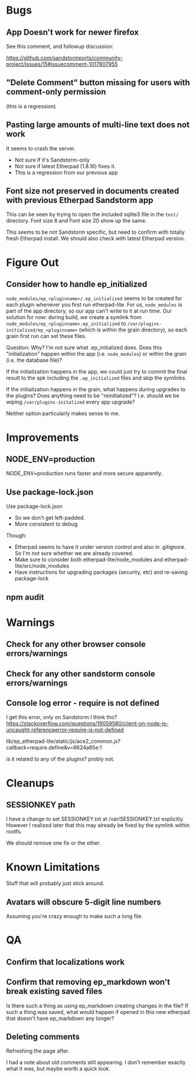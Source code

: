 # Bugs

## App Doesn't work for newer firefox

See this comment, and followup discussion:

https://github.com/sandstormports/community-project/issues/15#issuecomment-1017807955

## "Delete Comment" button missing for users with comment-only permission

(this is a regression)

## Pasting large amounts of multi-line text does not work

It seems to crash the server.

* Not sure if it's Sandstorm-only
* Not sure if latest Etherpad (1.8.16) fixes it.
* This is a regression from our previous app

## Font size not preserved in documents created with previous Etherpad Sandstorm app

This can be seen by trying to open the included sqlite3 file in the `test/` directory. Font size 8 and Font size 20 show up the same.

This seems to be not Sandstorm specific, but need to confirm with totally fresh Etherpad install. We should also check with latest Etherpad version.

# Figure Out

## Consider how to handle ep_initialized

`node_modules/ep_<pluginname>/.ep_initialized` seems to be created for each plugin whenever you first run etherpad-lite. For us, `node_modules` is part of the app directory, so our app can't write to it at run time. Our solution for now: during build, we create a symlink from `node_modules/ep_<pluginname>.ep_initialized` to `/var/plugins-initialized/ep_<pluginname>` (which is within the grain directory), so each grain first run can set these files.

Question: Why? I'm not sure what .ep_initialized does. Does this "initialization" happen within the app (i.e. `node_modules`) or within the grain (i.e. the database file)?

If the initialization happens in the app, we could just try to commit the final result to the spk including the `.ep_initialized` files and skip the symlinks.

If the initialization happens in the grain, what happens during upgrades to the plugins? Does anything need to be "reinitialized"? I.e. should we be wiping `/var/plugins-initalized` every app upgrade?

Neither option particularly makes sense to me.

# Improvements

## NODE_ENV=production

NODE_ENV=production runs faster and more secure apparently.

## Use package-lock.json

Use package-lock.json

* So we don't get left-padded.
* More consistent to debug

Though:

* Etherpad seems to have it under version control and also in .gitignore. So I'm not sure whether we are already covered.
* Make sure to consider both etherpad-lite/node_modules and etherpad-lite/src/node_modules
* Have instructions for upgrading packages (security, etc) and re-saving package-lock

## npm audit

# Warnings

## Check for any other browser console errors/warnings

## Check for any other sandstorm console errors/warnings

## Console log error - require is not defined

I get this error, only on Sandstorm I think tho?
https://stackoverflow.com/questions/19059580/client-on-node-js-uncaught-referenceerror-require-is-not-defined

lib/ep_etherpad-lite/static/js/ace2_common.js?callback=require.define&v=8624a65e:1

is it related to any of the plugins? probly not.

# Cleanups

## SESSIONKEY path

I have a change to set SESSIONKEY.txt at /var/SESSIONKEY.txt explicitly. However I realized later that this may already be fixed by the symlink within rootfs.

We should remove one fix or the other.

# Known Limitations

Stuff that will probably just stick around.

## Avatars will obscure 5-digit line numbers

Assuming you're crazy enough to make such a long file.

# QA

## Confirm that localizations work

## Confirm that removing ep_markdown won't break existing saved files

Is there such a thing as using ep_markdown creating changes in the file? If such a thing was saved, what would happen if opened in this new etherpad that doesn't have ep_markdown any longer?

## Deleting comments

Refreshing the page after.

I had a note about old comments still appearing. I don't remember exactly what it was, but maybe worth a quick look.
